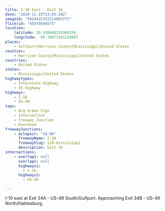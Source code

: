```yaml
---
title: I-10 East - Exit 34
date: "2018-12-23T13:03:28Z"
imageid: "5024425352214903772"
flickrid: "45559568575"
location:
    latitude: 30.430660291086156
    longitude: -89.10073261228887
places:
    - Gulfport|Harrison County|Mississippi|United States
counties:
    - Harrison County|Mississippi|United States
countries:
    - United States
states:
    - Mississippi|United States
highwaytypes:
    - Interstate Highway
    - US Highway
highways:
    - I-10
    - US-49
tags:
    - Big Green Sign
    - Intersection
    - Freeway Junction
    - Overhead
freewayJunctions:
    - milepost: "34.00"
      freewayName: I-10
      freewaySlug: i10-mississippi
      description: Exit 34
intersections:
    - overlap1: null
      overlap2: null
      highways1:
        - I-10
      highways2:
        - US-49

---
```

I-10 east at Exit 34A - US-49 South/Gulfport.  Approaching Exit 34B - US-49 North/Hattiesburg.